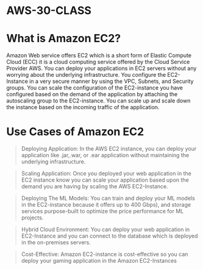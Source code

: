 # AWS-30-CLASS

# What is Amazon EC2?
Amazon Web service offers EC2 which is a short form of Elastic Compute Cloud (ECC) it is a cloud computing service offered by the Cloud Service Provider AWS. You can deploy your applications in EC2 servers without any worrying about the underlying infrastructure. You configure the EC2-Instance in a very secure manner by using the VPC, Subnets, and Security groups. You can scale the configuration of the EC2-instance you have configured based on the demand of the application by attaching the autoscaling group to the EC2-instance. You can scale up and scale down the instance based on the incoming traffic of the application.  


# Use Cases of Amazon EC2
>Deploying Application: In the AWS EC2 instance, you can deploy your application like .jar,.war, or .ear application without maintaining the underlying infrastructure.

>Scaling Application: Once you deployed your web application in the EC2 instance know you can scale your application based upon the demand you are having by scaling the AWS EC2-Instance.

>Deploying The ML Models: You can train and deploy your ML models in the EC2-instance because it offers up to 400 Gbps), and storage services purpose-built to optimize the price performance for ML projects.

>Hybrid Cloud Environment: You can deploy your web application in EC2-Instance and you can connect to the database which is deployed in the on-premises servers.

>Cost-Effective: Amazon EC2-instance is cost-effective so you can deploy your gaming application in the Amazon EC2-Instances
